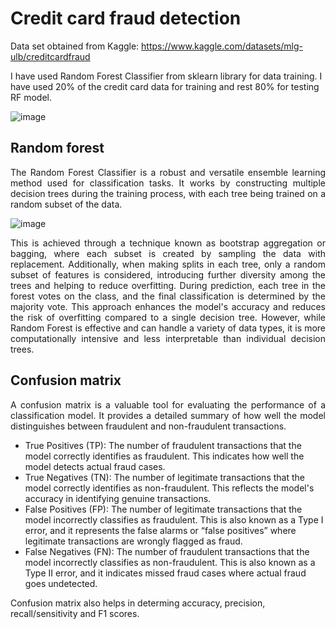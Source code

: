 # Credit card fraud detection

Data set obtained from Kaggle: https://www.kaggle.com/datasets/mlg-ulb/creditcardfraud

<p align = jsutify>I have used Random Forest Classifier from sklearn library for data training. I have used 20% of the credit card data for training and rest 80% for testing RF model. </p>

![image](https://github.com/user-attachments/assets/42024fd0-8d32-48ac-aeb2-3a097132b5cf)


## Random forest
<p align = justify> The Random Forest Classifier is a robust and versatile ensemble learning method used for classification tasks. It works by constructing multiple decision trees during the training process, with each tree being trained on a random subset of the data.</p>

![image](https://github.com/user-attachments/assets/2547bc58-f068-4180-8268-f7b08230df3e)

<p align = justify>This is achieved through a technique known as bootstrap aggregation or bagging, where each subset is created by sampling the data with replacement. Additionally, when making splits in each tree, only a random subset of features is considered, introducing further diversity among the trees and helping to reduce overfitting. During prediction, each tree in the forest votes on the class, and the final classification is determined by the majority vote. This approach enhances the model's accuracy and reduces the risk of overfitting compared to a single decision tree.  
 However, while Random Forest is effective and can handle a variety of data types, it is more computationally intensive and less interpretable than individual decision trees.</p>
 
## Confusion matrix
<p align = justify>A confusion matrix is a valuable tool for evaluating the performance of a classification model. It provides a detailed summary of how well the model distinguishes between fraudulent and non-fraudulent transactions. 

- True Positives (TP): The number of fraudulent transactions that the model correctly identifies as fraudulent. This indicates how well the model detects actual fraud cases.
- True Negatives (TN): The number of legitimate transactions that the model correctly identifies as non-fraudulent. This reflects the model's accuracy in identifying genuine transactions.
- False Positives (FP): The number of legitimate transactions that the model incorrectly classifies as fraudulent. This is also known as a Type I error, and it represents the false alarms or “false positives” where legitimate transactions are wrongly flagged as fraud.
- False Negatives (FN): The number of fraudulent transactions that the model incorrectly classifies as non-fraudulent. This is also known as a Type II error, and it indicates missed fraud cases where actual fraud goes undetected.

Confusion matrix also helps in determing accuracy, precision, recall/sensitivity and F1 scores.
</p>

 
